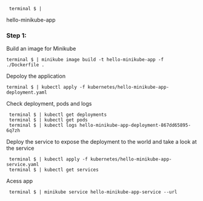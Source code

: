 
```
 terminal $ | 
```

hello-minikube-app

### Step 1:
Build an image for Minikube
```
terminal $ | minikube image build -t hello-minikube-app -f ./Dockerfile .
```


Depoloy the application

```
terminal $ | kubectl apply -f kubernetes/hello-minikube-app-deployment.yaml
```

Check deployment, pods and logs

```
 terminal $ | kubectl get deployments
 terminal $ | kubectl get pods
 terminal $ | kubectl logs hello-minikube-app-deployment-867dd65895-6q7zh
```

Deploy the service to expose the deployment to the world and take a look at the service

```
 terminal $ | kubectl apply -f kubernetes/hello-minikube-app-service.yaml
 terminal $ | kubectl get services
```

Acess app

```
 terminal $ | minikube service hello-minikube-app-service --url
```

